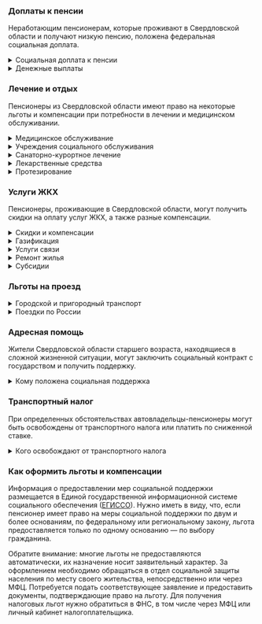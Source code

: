 ### Доплаты к пенсии
Неработающим пенсионерам, которые проживают в Свердловской области и получают низкую пенсию, положена федеральная социальная доплата.
<details>
<summary>Социальная доплата к пенсии</summary>

В Свердловской области региональный прожиточный минимум пенсионера ниже общефедерального. Поэтому неработающим пенсионерам с низким размером пенсии производится федеральная социальная доплата к пенсии до прожиточного минимума. В 2021 году эта сумма [составляет](https://pfr.gov.ru/grazhdanam/pensionres/soc_doplata/~7905) 10 022 рубля. Для назначения этой выплаты необходимо обращаться в территориальное отделение Пенсионного фонда (ПФР) по месту жительства.
</details>
<details>
<summary>Денежные выплаты</summary>

В Свердловской области ветераны труда ежемесячно получают 932 рубля. А реабилитированным и пострадавшим от репрессий пенсионерам каждый год выплачивается социальное пособие в сумме 1537 рублей.
</details>

### Лечение и отдых
Пенсионеры из Свердловской области имеют право на некоторые льготы и компенсации при потребности в лечении и медицинском обслуживании.
<details>
<summary>Медицинское обслуживание</summary>

Свердловские ветераны труда, труженики тыла сохраняют обслуживание в поликлиниках и других медицинских учреждениях, к которым они были прикреплены до выхода на пенсию.
</details>
<details>
<summary>Учреждения социального обслуживания</summary>

Внеочередной приём в дома-интернаты для престарелых и инвалидов, учреждения социального обслуживания предоставляется труженикам тыла и жертвам политических репрессий.
</details>
<details>
<summary>Санаторно-курортное лечение</summary>

Свердловские труженики тыла при наличии медицинских показаний один раз в два года получают бесплатную путёвку в санаторий. При отказе от путёвки выплачивается денежная компенсация в сумме 3111 рублей.
</details>
<details>
<summary>Лекарственные средства</summary>

В [Свердловской](https://docs.cntd.ru/document/802019273) области труженики тыла, реабилитированные и пострадавшие от репрессий пенсионеры приобретают лекарства по рецептам врача за половину стоимости.
</details>
<details>
<summary>Протезирование</summary>

[Свердловские](https://docs.cntd.ru/document/802019272) ветераны труда, труженики тыла, реабилитированные и пострадавшие от репрессий пенсионеры получают право на бесплатное изготовление и ремонт зубных протезов.

В Свердловской области пенсионерам, которые нуждаются по медицинским показаниям в протезах и протезно-ортопедических изделиях (кроме зубных и глазных), но не имеют инвалидности, возмещается их стоимость: 100% — при доходе не выше прожиточного минимума, 80% — если доход выше прожиточного минимума. Труженики тыла обеспечиваются протезами бесплатно.
</details>

### Услуги ЖКХ
Пенсионеры, проживающие в Свердловской области, могут получить скидки на оплату услуг ЖКХ, а также разные компенсации. 
<details>
<summary>Скидки и компенсации</summary>

Ветеранам труда, труженикам тыла, реабилитированным и пострадавшим от репрессий пенсионерам полагается компенсация в размере 50% на оплату жилого помещения и коммунальных услуг, а также оплату капремонта. Компенсация предоставляется в пределах утверждённых нормативов потребления. В [Свердловской](https://docs.cntd.ru/document/802047915) области льготу получают также члены семьи инвалидов и пенсионеров, реабилитированных или пострадавших от репрессий.

Одинокие неработающие пенсионеры по достижении 70 лет освобождаются от взносов на капремонт на 50%, а с 80-летнего возраста — полностью. Льгота распространяется также на граждан указанного возраста, семья которых состоит из неработающих граждан пенсионного возраста (мужчины — старше 60 лет, женщины — 55 лет) и (или) инвалидов I и II групп. 
</details>
<details>
<summary>Газификация</summary>

[Свердловские](https://docs.cntd.ru/document/819023180) малоимущие пенсионеры (проживающие одни или в семье), среднедушевой доход которых ниже прожиточного минимума, также получают компенсацию на газификацию принадлежащего им жилья. Компенсация производится в размере 90% затрат, но не более 70 тысяч рублей. Также им компенсируется половина стоимости приобретаемого бытового газа. 
</details>
<details>
<summary>Услуги связи</summary>

Малообеспеченным пенсионерам в Свердловской области возмещаются расходы по приобретению и установке оборудования для цифрового телевещания (90% затрат, но не более 2,7 тысячи рублей) и спутникового телевещания (90% затрат, но не более 6 тысяч рублей).

Реабилитированные и пострадавшие от репрессий пенсионеры в Свердловской области имеют право на внеочередную установку телефона. Расходы, связанные с установкой телефонного аппарата, полностью компенсируются реабилитированным пенсионерам и пострадавшим от репрессий.

[Свердловским](https://docs.cntd.ru/document/802019272) ветеранам труда и труженикам тыла ежемесячно выплачивается пособие на пользование услугами телефонной связи, кроме беспроводной (295 рублей), платного телевещания (99 рублей) и радиовещания (29 рублей).
</details>
<details>
<summary>Ремонт жилья</summary>

Свердловским участникам и инвалидам ВОВ выплачивается единовременное пособие на ремонт жилья, находящегося у них в собственности. Сумма выплаты составляет 100 тысяч рублей.
</details>
<details>
<summary>Субсидии</summary>

Пенсионеры могут получить субсидию на оплату услуг ЖКХ при расходах на «коммуналку» 22% совокупного дохода семьи. Этот порог снижен для свердловских одиноко проживающих пенсионеров или их семей со среднедушевым доходом ниже одного прожиточного минимума. Они могут оформить субсидию при тратах на ЖКУ более 12% дохода. Также в Свердловской области пенсионеры старше 65 лет или страдающие хроническими заболеваниями могут получить субсидию, даже если у них есть задолженность по оплате коммунальных услуг.
</details>

### Льготы на проезд
<details>
<summary>Городской и пригородный транспорт</summary>

В [Свердловской](https://docs.cntd.ru/document/802019272) области ветераны труда, труженики тыла, реабилитированные и пострадавшие от репрессий пенсионеры имеют право бесплатного проезда на автомобильном транспорте общего пользования (кроме такси) в междугороднем сообщении по Свердловской области. На железнодорожном и водном транспорте бесплатно могут ездить труженики тыла, реабилитированные и пострадавшие от репрессий, половину стоимости поездки оплачивают ветераны труда. Для поездок на всех видах городского пассажирского транспорта этим категориям льготников выплачивается ежемесячное пособие на проезд.

Свердловские пенсионеры в дачный сезон, с 1 апреля по 31 октября, оплачивают половину стоимости проезда на пригородных электричках. На ряде междугородних автобусных маршрутов для них устанавливаются сниженные цены на билеты.
</details>
<details>
<summary>Поездки по России</summary>

[Свердловские](https://docs.cntd.ru/document/802019273) реабилитированные пенсионеры один раз в год получают компенсацию 100% стоимости проезда железнодорожным транспортом по территории России, туда и обратно. Компенсируется поездка в жёстких вагонах с купе по кратчайшему маршруту, а также поездка воздушным транспортом.
</details>

### Адресная помощь
Жители Свердловской области старшего возраста, находящиеся в сложной жизненной ситуации, могут заключить социальный контракт с государством и получить поддержку.
<details>
<summary>Кому положена социальная поддержка</summary>

Пенсионерам, оказавшимся в трудной жизненной ситуации по не зависящим от них причинам или в связи со стихийным бедствием, экстремальной ситуацией, оказывается адресная помощь. Она предоставляется путём выплаты пособий либо в натуральной форме (обеспечение одеждой, обувью, лекарствами, организация лечения и ухода, проведение ремонта жилья или установка приборов учёта и пр.). С нуждающимися пенсионерами может быть заключён социальный контракт.
</details>

### Транспортный налог
При определенных обстоятельствах автовладельцы-пенсионеры могут быть освобождены от транспортного налога или платить по сниженной ставке. 
<details>
<summary>Кого освобождают от транспортного налога</summary>

В [Свердловской](https://www.nalog.ru/rn77/service/tax/d1095091/) области все пенсионеры, а также мужчины старше 60 лет, а женщины — старше 55 лет освобождаются от транспортного налога: на легковой автомобиль — от 100 до 150 л. с., на грузовой — до 150 л. с. и на мотоцикл или мотороллер — до 36 л. с. Освобождение от налога на легковое авто и мотоцикл подучают также инвалиды. При мощности автомобиля до 100 л. с. налог уплачивать не нужно, а если ваш транспорт оснащён газовым двигателем, сумма налога сокращается на 50%.
</details>

### Как оформить льготы и компенсации 
Информация о предоставлении мер социальной поддержки размещается в Единой государственной информационной системе социального обеспечения ([ЕГИССО](http://egisso.ru/site/client/#/)). Нужно иметь в виду, что, если пенсионер имеет право на меры социальной поддержки по двум и более основаниям, по федеральному или региональному закону, льгота предоставляется только по одному основанию — по выбору гражданина.

Обратите внимание: многие льготы не предоставляются автоматически, их назначение носит заявительный характер. За оформлением необходимо обращаться в отдел социальной защиты населения по месту своего жительства, непосредственно или через МФЦ. Потребуется подать соответствующее заявление и предоставить документы, подтверждающие право на льготу. Для получения налоговых льгот нужно обратиться в ФНС, в том числе через МФЦ или личный кабинет налогоплательщика.
